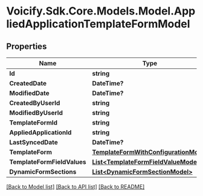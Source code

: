 # Voicify.Sdk.Core.Models.Model.AppliedApplicationTemplateFormModel
## Properties

Name | Type | Description | Notes
------------ | ------------- | ------------- | -------------
**Id** | **string** |  | [optional] 
**CreatedDate** | **DateTime?** |  | [optional] 
**ModifiedDate** | **DateTime?** |  | [optional] 
**CreatedByUserId** | **string** |  | [optional] 
**ModifiedByUserId** | **string** |  | [optional] 
**TemplateFormId** | **string** |  | [optional] 
**AppliedApplicationId** | **string** |  | [optional] 
**LastSyncedDate** | **DateTime?** |  | [optional] 
**TemplateForm** | [**TemplateFormWithConfigurationModel**](TemplateFormWithConfigurationModel.md) |  | [optional] 
**TemplateFormFieldValues** | [**List&lt;TemplateFormFieldValueModel&gt;**](TemplateFormFieldValueModel.md) |  | [optional] 
**DynamicFormSections** | [**List&lt;DynamicFormSectionModel&gt;**](DynamicFormSectionModel.md) |  | [optional] 

[[Back to Model list]](../README.md#documentation-for-models) [[Back to API list]](../README.md#documentation-for-api-endpoints) [[Back to README]](../README.md)

